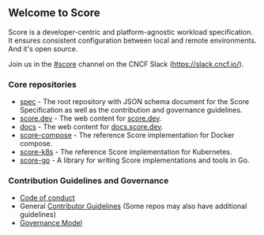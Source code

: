 ## Welcome to Score

Score is a developer-centric and platform-agnostic workload specification. It ensures consistent configuration between local and remote environments. And it's open source.

Join us in the [#score](https://cloud-native.slack.com/archives/C07DN0D1UCW) channel on the CNCF Slack (<https://slack.cncf.io/>).

### Core repositories

- [spec](https://github.com/score-spec/spec) - The root repository with JSON schema document for the Score Specification as well as the contribution and governance guidelines.
- [score.dev](https://github.com/score-spec/score.dev) - The web content for [score.dev](https://score.dev).
- [docs](https://github.com/score-spec/docs) - The web content for [docs.score.dev](https://docs.score.dev).
- [score-compose](https://github.com/score-spec/score-compose) - The reference Score implementation for Docker compose.
- [score-k8s](https://github.com/score-spec/score-k8s) - The reference Score implementation for Kubernetes.
- [score-go](https://github.com/score-spec/score-go) - A library for writing Score implementations and tools in Go.

### Contribution Guidelines and Governance

- [Code of conduct](https://github.com/score-spec/spec/blob/main/CODE_OF_CONDUCT.md)
- General [Contributor Guidelines](https://github.com/score-spec/spec/blob/main/CONTRIBUTING.md) (Some repos may also have additional guidelines)
- [Governance Model](https://github.com/score-spec/spec/blob/main/GOVERNANCE.md)
